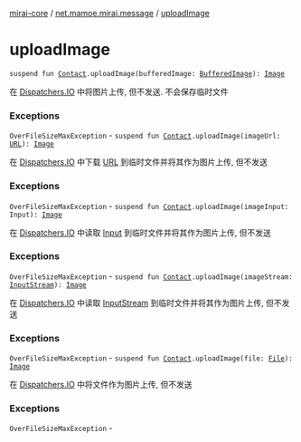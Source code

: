 [mirai-core](../index.md) / [net.mamoe.mirai.message](index.md) / [uploadImage](./upload-image.md)

# uploadImage

`suspend fun `[`Contact`](../net.mamoe.mirai.contact/-contact/index.md)`.uploadImage(bufferedImage: `[`BufferedImage`](https://docs.oracle.com/javase/6/docs/api/java/awt/image/BufferedImage.html)`): `[`Image`](../net.mamoe.mirai.message.data/-image/index.md)

在 [Dispatchers.IO](#) 中将图片上传, 但不发送. 不会保存临时文件

### Exceptions

`OverFileSizeMaxException` - `suspend fun `[`Contact`](../net.mamoe.mirai.contact/-contact/index.md)`.uploadImage(imageUrl: `[`URL`](https://docs.oracle.com/javase/6/docs/api/java/net/URL.html)`): `[`Image`](../net.mamoe.mirai.message.data/-image/index.md)

在 [Dispatchers.IO](#) 中下载 [URL](https://docs.oracle.com/javase/6/docs/api/java/net/URL.html) 到临时文件并将其作为图片上传, 但不发送

### Exceptions

`OverFileSizeMaxException` - `suspend fun `[`Contact`](../net.mamoe.mirai.contact/-contact/index.md)`.uploadImage(imageInput: Input): `[`Image`](../net.mamoe.mirai.message.data/-image/index.md)

在 [Dispatchers.IO](#) 中读取 [Input](#) 到临时文件并将其作为图片上传, 但不发送

### Exceptions

`OverFileSizeMaxException` - `suspend fun `[`Contact`](../net.mamoe.mirai.contact/-contact/index.md)`.uploadImage(imageStream: `[`InputStream`](https://docs.oracle.com/javase/6/docs/api/java/io/InputStream.html)`): `[`Image`](../net.mamoe.mirai.message.data/-image/index.md)

在 [Dispatchers.IO](#) 中读取 [InputStream](https://docs.oracle.com/javase/6/docs/api/java/io/InputStream.html) 到临时文件并将其作为图片上传, 但不发送

### Exceptions

`OverFileSizeMaxException` - `suspend fun `[`Contact`](../net.mamoe.mirai.contact/-contact/index.md)`.uploadImage(file: `[`File`](https://docs.oracle.com/javase/6/docs/api/java/io/File.html)`): `[`Image`](../net.mamoe.mirai.message.data/-image/index.md)

在 [Dispatchers.IO](#) 中将文件作为图片上传, 但不发送

### Exceptions

`OverFileSizeMaxException` - 